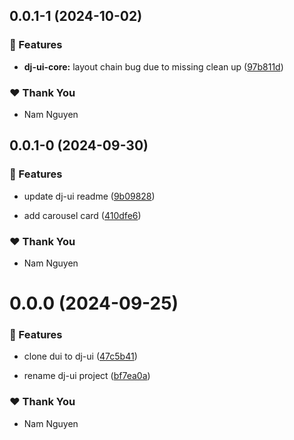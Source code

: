 ## 0.0.1-1 (2024-10-02)


### 🚀 Features

- **dj-ui-core:** layout chain bug due to missing clean up ([97b811d](https://github.com/namnguyen191/namnguyen191-org/commit/97b811d))


### ❤️  Thank You

- Nam Nguyen

## 0.0.1-0 (2024-09-30)


### 🚀 Features

- update dj-ui readme ([9b09828](https://github.com/namnguyen191/namnguyen191-org/commit/9b09828))

- add carousel card ([410dfe6](https://github.com/namnguyen191/namnguyen191-org/commit/410dfe6))


### ❤️  Thank You

- Nam Nguyen

# 0.0.0 (2024-09-25)


### 🚀 Features

- clone dui to dj-ui ([47c5b41](https://github.com/namnguyen191/namnguyen191-org/commit/47c5b41))

- rename dj-ui project ([bf7ea0a](https://github.com/namnguyen191/namnguyen191-org/commit/bf7ea0a))


### ❤️  Thank You

- Nam Nguyen